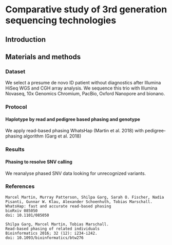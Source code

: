 # Comparative study of 3rd generation sequencing technologies

## Introduction

## Materials and methods

### Dataset
We select a presume de novo ID patient without diagnostics after Illumina HiSeq WGS and CGH array analysis.
We sequence this trio with Illumina Novaseq, 10x Genomics Chromium, PacBio, Oxford Nanopore and bionano.

### Protocol

#### Haplotype by read and pedigree based phasing and genotype

We apply read-based phasing WhatsHap (Martin et al. 2018) with pedigree-phasing algorithm (Garg et al. 2018)


### Results

#### Phasing to resolve SNV calling

We reanalyse phased SNV data looking for unrecognized variants.



### References

```
Marcel Martin, Murray Patterson, Shilpa Garg, Sarah O. Fischer, Nadia Pisanti, Gunnar W. Klau, Alexander Schoenhuth, Tobias Marschall.
WhatsHap: fast and accurate read-based phasing
bioRxiv 085050
doi: 10.1101/085050

Shilpa Garg, Marcel Martin, Tobias Marschall.
Read-based phasing of related individuals
Bioinformatics 2016; 32 (12): i234-i242.
doi: 10.1093/bioinformatics/btw276
```
